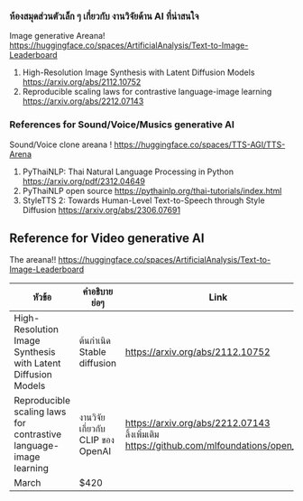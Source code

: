 ### ห้องสมุดส่วนตัวเล็ก ๆ เกี่ยวกับ งานวิจัยด้าน AI ที่น่าสนใจ
Image generative Areana! https://huggingface.co/spaces/ArtificialAnalysis/Text-to-Image-Leaderboard

1. High-Resolution Image Synthesis with Latent Diffusion Models https://arxiv.org/abs/2112.10752 <br>
2. Reproducible scaling laws for contrastive language-image learning https://arxiv.org/abs/2212.07143 <br>


### References for Sound/Voice/Musics generative AI 
Sound/Voice clone areana ! https://huggingface.co/spaces/TTS-AGI/TTS-Arena

1. PyThaiNLP: Thai Natural Language Processing in Python https://arxiv.org/pdf/2312.04649 <br>
2. PyThaiNLP open source https://pythainlp.org/thai-tutorials/index.html <br>
3. StyleTTS 2: Towards Human-Level Text-to-Speech through Style Diffusion https://arxiv.org/abs/2306.07691<br>

## Reference for Video generative AI
The areana!!  https://huggingface.co/spaces/ArtificialAnalysis/Text-to-Image-Leaderboard

| หัวข้อ    | คำอธิบายย่อๆ |  Link |
| -------- | ------- | ------- |
| High-Resolution Image Synthesis with Latent Diffusion Models  |  ต้นกำเนิด Stable diffusion    |https://arxiv.org/abs/2112.10752|
| Reproducible scaling laws for contrastive language-image learning | งานวิจัยเกี่ยวกับ CLIP ของ OpenAI     |https://arxiv.org/abs/2212.07143 <br> ลิ้งเพิ่มเติม https://github.com/mlfoundations/open_clip|
| March    | $420    |
